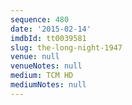 ```yaml
---
sequence: 480
date: '2015-02-14'
imdbId: tt0039581
slug: the-long-night-1947
venue: null
venueNotes: null
medium: TCM HD
mediumNotes: null
---
```


